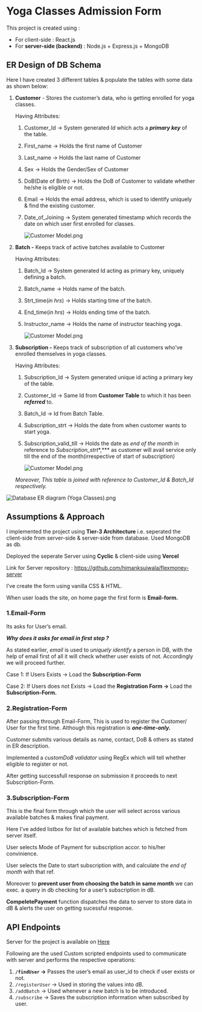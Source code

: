 # Yoga Classes Admission Form

This project is created using :

- For client-side : React.js
- For **server-side (backend)** : Node.js + Express.js + MongoDB


## ER Design of DB Schema

Here I have created 3 different tables & populate the tables with some data as shown below:

1. **Customer** - Stores the customer’s data, who is getting enrolled for yoga classes.
    
    Having Attributes:
    
    1. Customer_Id → System generated *Id* which acts a ***primary key*** of the table.
    2. First_name → Holds the first name of Customer
    3. Last_name → Holds the last name of Customer
    4. Sex → Holds the Gender/Sex of Customer
    5. DoB(Date of Birth) → Holds the DoB of Customer to validate whether he/she is eligible or not.
    6. Email → Holds the email address, which is used to identify uniquely & find the existing customer.
    7. Date_of_Joining → System generated timestamp which records the date on which user first enrolled for classes.
    
        ![Customer Model.png](https://raw.githubusercontent.com/himanksuiwala/flexmoney-assignment/main/Yoga%20Classes%20Admission%20Form%201f0c953aa9904f6691bc04d7efb6a94d/Screenshot_CustomerModel.png)
    
2. **Batch -** Keeps track of active batches available to Customer
    
    Having Attributes:
    
    1. Batch_Id → System generated Id acting as primary key, uniquely defining a batch.
    2. Batch_name → Holds name of the batch.
    3. Strt_time(*in hrs*) → Holds starting time of the batch.
    4. End_time(*in hrs*) → Holds ending time of the batch.
    5. Instructor_name → Holds the name of instructor teaching yoga.
    
        ![Customer Model.png](https://raw.githubusercontent.com/himanksuiwala/flexmoney-assignment/main/Yoga%20Classes%20Admission%20Form%201f0c953aa9904f6691bc04d7efb6a94d/Screenshot_BatchModel%20.png)
3. **Subscription -** Keeps track of subscription of all customers who’ve enrolled themselves in yoga classes.
    
    Having Attributes:
    
    1. Subscription_Id → System generated unique id acting a primary key of the table.
    2. Customer_Id → Same Id from **Customer Table** to which it has been ***referred*** to.
    3. Batch_Id → Id from Batch Table.
    4. Subscription_strt → Holds the date from when customer wants to start yoga.
    5. Subscription_valid_till → Holds the date as *end of the month* in reference to *Subscription_strt**,*** as customer will avail service only till the end of the month(irrespective of start of subscription)
    
        ![Customer Model.png](https://raw.githubusercontent.com/himanksuiwala/flexmoney-assignment/main/Yoga%20Classes%20Admission%20Form%201f0c953aa9904f6691bc04d7efb6a94d/Screenshot_SubscriptionModel.png)
    
    *Moreover, This table is joined with reference to Customer_Id & Batch_Id respectively.*
    

![Database ER diagram (Yoga Classes).png](https://raw.githubusercontent.com/himanksuiwala/flexmoney-assignment/80e236ef10cf807b0e50cc80d96631db8848a643/Yoga%20Classes%20Admission%20Form%201f0c953aa9904f6691bc04d7efb6a94d/Database%20ER%20diagram%20(Yoga%20Classes)1.png)

## Assumptions & Approach

I implemented the project using **Tier-3 Architecture** i.e. seperated the client-side from server-side & server-side from database. Used MongoDB as db.

Deployed the seperate Server using **Cyclic** & client-side using **Vercel**

Link for Server repository : https://github.com/himanksuiwala/flexmoney-server

I’ve create the form using vanilla CSS & HTML.

When user loads the site, on home page the first form is **Email-form.**

### 1.Email-Form

Its asks for User’s email.

***Why does it asks for email in first step ?***

As stated earlier, *email* is used to *uniquely identify* a person in DB, with the help of email first of all it will check whether user exists of not. Accordingly we will proceed further.

Case 1: If Users Exists → Load the **Subscription-Form**

Case 2: If Users does not Exists → Load the **Registration Form →** Load the **Subscription-Form.**

### 2.**Registration-Form**

After passing through Email-Form, This is used to register the Customer/ User for the first time. Although this registration is ***one-time-only.***

Customer submits various details as name, contact, DoB & others as stated in ER description.

Implemented a *customDoB validator* using RegEx which will tell whether eligible to register or not.

After getting successfull response on submission it proceeds to next Subscription-Form.

### 3.Subscription-Form

This is the final form through which the user will select across various available batches & makes final payment.

Here I’ve added listbox for list of available batches which is fetched from server itself.

User selects Mode of Payment for subscription accor. to his/her convinience.

User selects the Date to start subscription with, and calculate the *end of month* with that ref.

Moreover to **prevent user from choosing the batch in same month** we can exec. a query in db checking for a user’s subscription in dB.

**CompeletePayment** function dispatches the data to server to store data in dB & alerts the user on getting sucessful response.

## API Endpoints

Server for the project is available on [Here](https://github.com/himanksuiwala/flexmoney-server) 

Following are the used Custom scripted endpoints used to communicate with server and performs the respective operations:

1. **`/findUser` →** Passes the user’s email as user_id to check if user exists or not.
2. `/registerUser` → Used in storing the values into dB.
3. `/addBatch` → Used whenever a new batch is to be introduced.
4. `/subscribe` → Saves the subscription information when subscribed by user.

